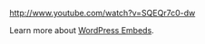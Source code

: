 http://www.youtube.com/watch?v=SQEQr7c0-dw

Learn more about <a title="WordPress Embeds" href="http://codex.wordpress.org/Embeds" target="_blank">WordPress Embeds</a>.